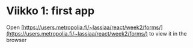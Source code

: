 # Viikko 1: first app

Open [https://users.metropolia.fi/~lassiaa/react/week2/forms/](https://users.metropolia.fi/~lassiaa/react/week2/forms/) to view it in the browser
